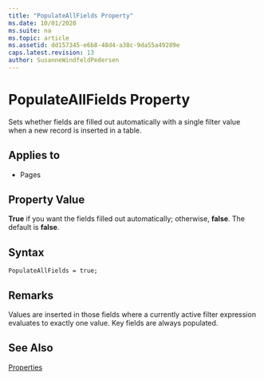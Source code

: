 ```yaml
---
title: "PopulateAllFields Property"
ms.date: 10/01/2020
ms.suite: na
ms.topic: article
ms.assetid: dd157345-e6b8-48d4-a38c-9da55a49289e
caps.latest.revision: 13
author: SusanneWindfeldPedersen
---
```


# PopulateAllFields Property

Sets whether fields are filled out automatically with a single filter value when a new record is inserted in a table.  
  
## Applies to  
  
- Pages  

## Property Value  
 **True** if you want the fields filled out automatically; otherwise, **false**. The default is **false**.  

## Syntax

```AL
PopulateAllFields = true;
``` 

## Remarks

Values are inserted in those fields where a currently active filter expression evaluates to exactly one value. Key fields are always populated.  
  
## See Also  

[Properties](devenv-properties.md)